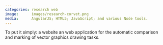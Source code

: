 ```yaml
---
categories: research web
image:      images/research-corvet.png
media:      AngularJS; HTML5; JavaScript; and various Node tools.
---
```

To put it simply: a website an web application for the automatic comparison and
marking of vector graphics drawing tasks.
